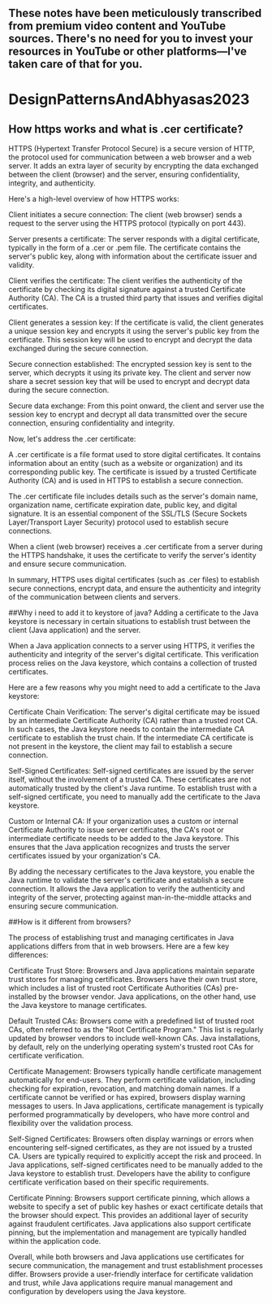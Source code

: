 ## These notes have been meticulously transcribed from premium video content and YouTube sources. There's no need for you to invest your resources in YouTube or other platforms—I've taken care of that for you.
# DesignPatternsAndAbhyasas2023

## How https works and what is .cer certificate?
HTTPS (Hypertext Transfer Protocol Secure) is a secure version of HTTP, the protocol used for communication between a web browser and a web server. It adds an extra layer of security by encrypting the data exchanged between the client (browser) and the server, ensuring confidentiality, integrity, and authenticity.

Here's a high-level overview of how HTTPS works:

Client initiates a secure connection: The client (web browser) sends a request to the server using the HTTPS protocol (typically on port 443).

Server presents a certificate: The server responds with a digital certificate, typically in the form of a .cer or .pem file. The certificate contains the server's public key, along with information about the certificate issuer and validity.

Client verifies the certificate: The client verifies the authenticity of the certificate by checking its digital signature against a trusted Certificate Authority (CA). The CA is a trusted third party that issues and verifies digital certificates.

Client generates a session key: If the certificate is valid, the client generates a unique session key and encrypts it using the server's public key from the certificate. This session key will be used to encrypt and decrypt the data exchanged during the secure connection.

Secure connection established: The encrypted session key is sent to the server, which decrypts it using its private key. The client and server now share a secret session key that will be used to encrypt and decrypt data during the secure connection.

Secure data exchange: From this point onward, the client and server use the session key to encrypt and decrypt all data transmitted over the secure connection, ensuring confidentiality and integrity.

Now, let's address the .cer certificate:

A .cer certificate is a file format used to store digital certificates. It contains information about an entity (such as a website or organization) and its corresponding public key. The certificate is issued by a trusted Certificate Authority (CA) and is used in HTTPS to establish a secure connection.

The .cer certificate file includes details such as the server's domain name, organization name, certificate expiration date, public key, and digital signature. It is an essential component of the SSL/TLS (Secure Sockets Layer/Transport Layer Security) protocol used to establish secure connections.

When a client (web browser) receives a .cer certificate from a server during the HTTPS handshake, it uses the certificate to verify the server's identity and ensure secure communication.

In summary, HTTPS uses digital certificates (such as .cer files) to establish secure connections, encrypt data, and ensure the authenticity and integrity of the communication between clients and servers.



##Why i need to add it to keystore of java?
Adding a certificate to the Java keystore is necessary in certain situations to establish trust between the client (Java application) and the server.

When a Java application connects to a server using HTTPS, it verifies the authenticity and integrity of the server's digital certificate. This verification process relies on the Java keystore, which contains a collection of trusted certificates.

Here are a few reasons why you might need to add a certificate to the Java keystore:

Certificate Chain Verification: The server's digital certificate may be issued by an intermediate Certificate Authority (CA) rather than a trusted root CA. In such cases, the Java keystore needs to contain the intermediate CA certificate to establish the trust chain. If the intermediate CA certificate is not present in the keystore, the client may fail to establish a secure connection.

Self-Signed Certificates: Self-signed certificates are issued by the server itself, without the involvement of a trusted CA. These certificates are not automatically trusted by the client's Java runtime. To establish trust with a self-signed certificate, you need to manually add the certificate to the Java keystore.

Custom or Internal CA: If your organization uses a custom or internal Certificate Authority to issue server certificates, the CA's root or intermediate certificate needs to be added to the Java keystore. This ensures that the Java application recognizes and trusts the server certificates issued by your organization's CA.

By adding the necessary certificates to the Java keystore, you enable the Java runtime to validate the server's certificate and establish a secure connection. It allows the Java application to verify the authenticity and integrity of the server, protecting against man-in-the-middle attacks and ensuring secure communication.


##How is it different from browsers?

The process of establishing trust and managing certificates in Java applications differs from that in web browsers. Here are a few key differences:

Certificate Trust Store: Browsers and Java applications maintain separate trust stores for managing certificates. Browsers have their own trust store, which includes a list of trusted root Certificate Authorities (CAs) pre-installed by the browser vendor. Java applications, on the other hand, use the Java keystore to manage certificates.

Default Trusted CAs: Browsers come with a predefined list of trusted root CAs, often referred to as the "Root Certificate Program." This list is regularly updated by browser vendors to include well-known CAs. Java installations, by default, rely on the underlying operating system's trusted root CAs for certificate verification.

Certificate Management: Browsers typically handle certificate management automatically for end-users. They perform certificate validation, including checking for expiration, revocation, and matching domain names. If a certificate cannot be verified or has expired, browsers display warning messages to users. In Java applications, certificate management is typically performed programmatically by developers, who have more control and flexibility over the validation process.

Self-Signed Certificates: Browsers often display warnings or errors when encountering self-signed certificates, as they are not issued by a trusted CA. Users are typically required to explicitly accept the risk and proceed. In Java applications, self-signed certificates need to be manually added to the Java keystore to establish trust. Developers have the ability to configure certificate verification based on their specific requirements.

Certificate Pinning: Browsers support certificate pinning, which allows a website to specify a set of public key hashes or exact certificate details that the browser should expect. This provides an additional layer of security against fraudulent certificates. Java applications also support certificate pinning, but the implementation and management are typically handled within the application code.

Overall, while both browsers and Java applications use certificates for secure communication, the management and trust establishment processes differ. Browsers provide a user-friendly interface for certificate validation and trust, while Java applications require manual management and configuration by developers using the Java keystore.






